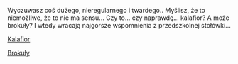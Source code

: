 Wyczuwasz coś dużego, nieregularnego i twardego.. Myślisz, że to niemożliwe, że to nie ma sensu...
Czy to... czy naprawdę... kalafior? A może brokuły? I wtedy wracają najgorsze wspomnienia z przedszkolnej stołówki...

[Kalafior](terrorysci/terrorysci.md)

[Brokuły](zupa/zupa.md)
